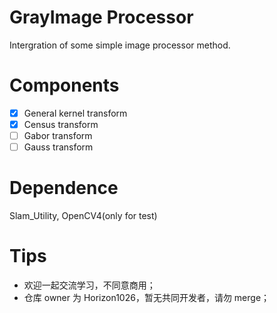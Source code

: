 # GrayImage Processor
Intergration of some simple image processor method.

# Components
- [x] General kernel transform
- [x] Census transform
- [ ] Gabor transform
- [ ] Gauss transform

# Dependence
Slam_Utility, OpenCV4(only for test)

# Tips
- 欢迎一起交流学习，不同意商用；
- 仓库 owner 为 Horizon1026，暂无共同开发者，请勿 merge；
